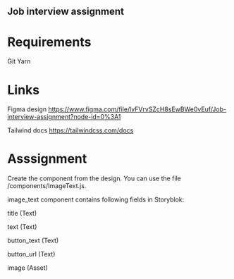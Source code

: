 ## Job interview assignment

# Requirements

Git
Yarn

# Links

Figma design https://www.figma.com/file/lvFVrvSZcH8sEwBWe0vEuf/Job-interview-assignment?node-id=0%3A1

Tailwind docs https://tailwindcss.com/docs

# Asssignment

Create the component from the design. You can use the file /components/ImageText.js.

image_text component contains following fields in Storyblok:

title (Text)

text (Text)

button_text (Text)

button_url (Text)

image (Asset)
